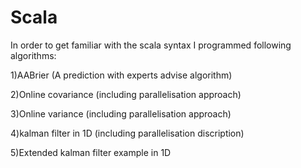 # Scala

In order to get familiar with the scala syntax I programmed following algorithms:

1)AABrier (A prediction with experts advise algorithm)

2)Online covariance (including parallelisation approach)

3)Online variance (including parallelisation approach)

4)kalman filter in 1D (including parallelisation discription)

5)Extended kalman filter example in 1D


